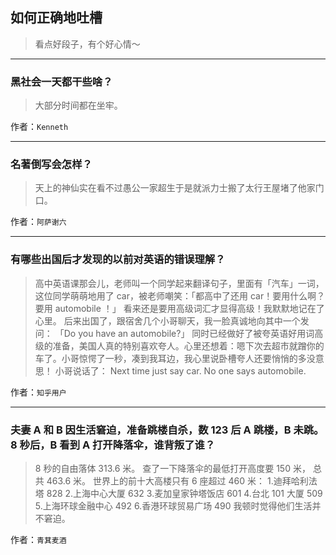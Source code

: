 ## 如何正确地吐槽

> 看点好段子，有个好心情～


 
---

### 黑社会一天都干些啥？

> 大部分时间都在坐牢。


作者：`Kenneth`

---

### 名著倒写会怎样？

> 天上的神仙实在看不过愚公一家超生于是就派力士搬了太行王屋堵了他家门口。


作者：`阿萨谢六`

---

### 有哪些出国后才发现的以前对英语的错误理解？

> 高中英语课那会儿，老师叫一个同学起来翻译句子，里面有「汽车」一词，这位同学萌萌地用了 car，被老师嘲笑：「都高中了还用 car！要用什么啊？要用 automobile ！」
> 看来还是要用高级词汇才显得高级！我默默地记在了心里。
> 后来出国了，跟宿舍几个小哥聊天，我一脸真诚地向其中一个发问：
> 「Do you have an automobile?」
> 同时已经做好了被夸英语好用词高级的准备，美国人真的特别喜欢夸人。心里还想着：嗯下次去超市就蹭你的车了。小哥惊愕了一秒，凑到我耳边，我心里说卧槽夸人还要悄悄的多没意思！
> 小哥说话了：
> Next time just say car. No one says automobile.


作者：`知乎用户`

---

### 夫妻 A 和 B 因生活窘迫，准备跳楼自杀，数 123 后 A 跳楼，B 未跳。8 秒后，B 看到 A 打开降落伞，谁背叛了谁？

> 8 秒的自由落体 313.6 米。
> 查了一下降落伞的最低打开高度要 150 米，
> 总共 463.6 米。
> 世界上的前十大高楼只有 6 座超过 460 米：
> 1.迪拜哈利法塔 828
> 2.上海中心大厦 632
> 3.麦加皇家钟塔饭店 601
> 4.台北 101 大厦 509
> 5.上海环球金融中心 492
> 6.香港环球贸易广场 490
> 我顿时觉得他们生活并不窘迫。


作者：`青萁麦酒`